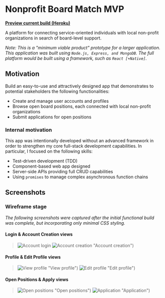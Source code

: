 # Nonprofit Board Match MVP

__[Preview current build (Heroku)](https://serene-chamber-93065.herokuapp.com)__

A platform for connecting service-oriented individuals with local non-profit
organizations in search of board-level support.

_Note: This is a "minimum viable product" prototype for a larger application.
This application was built using `Node.js, Express, and MongoDB`. The full platform
would be built using a framework, such as `React [+Native]`._

## Motivation

Build an easy-to-use and attractively designed app that demonstrates to
potential stakeholders the following functionalities:

* Create and manage user accounts and profiles
* Browse open board positions, each connected with local non-profit organizations
* Submit applications for open positions

### Internal motivation

This app was intentionally developed without an advanced framework in order to
strengthen my core full-stack development capabilities. In particular, I focused
on the following skills:

* Test-driven development (TDD)
* Component-based web app designed
* Server-side APIs providing full CRUD capabilities
* Using `promises` to manage complex asynchronous function chains

## Screenshots

### Wireframe stage

_The following screenshots were captured after the initial functional build was
complete, but incorporating only minimal CSS styling._


#### Login & Account Creation views

> ![Account login](screenshots/wireframe-accountLogin.png "Account login")
> ![Account creation](screenshots/wireframe-createAccount.png) "Account creation")

#### Profile & Edit Profile views

> ![View profile](screenshots/wireframe-viewProfile.png) "View profile")
> ![Edit profile](screenshots/wireframe-editProfile.png) "Edit profile")

#### Open Positions & Apply views

> ![Open positions](screenshots/wireframe-positionView.png) "Open positions")
> ![Application](screenshots/wireframe-positionWithApply.png) "Application")